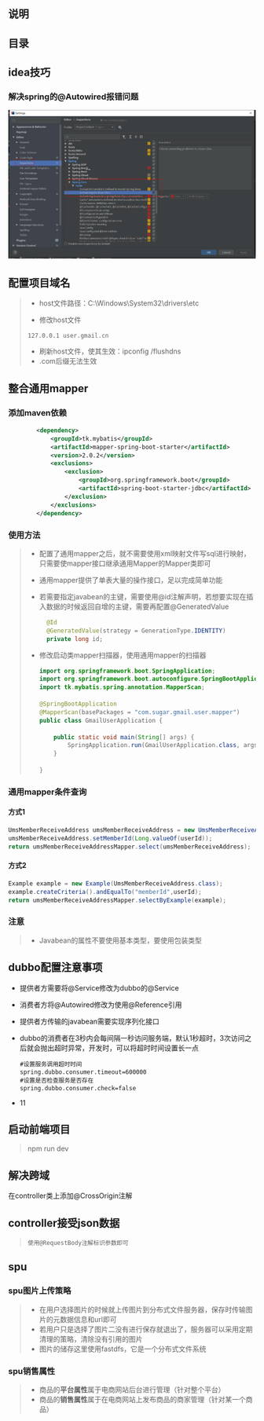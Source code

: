 ## 说明

## 目录

## idea技巧

### 解决spring的@Autowired报错问题

![1569164678682](images/1569164678682.png)

## 配置项目域名

> - host文件路径：C:\Windows\System32\drivers\etc
>
> - 修改host文件
>
> ```
> 127.0.0.1 user.gmail.cn
> ```
>
> - 刷新host文件，使其生效：ipconfig /flushdns
> - .com后缀无法生效

## 整合通用mapper

### 添加maven依赖

```xml
        <dependency>
            <groupId>tk.mybatis</groupId>
            <artifactId>mapper-spring-boot-starter</artifactId>
            <version>2.0.2</version>
            <exclusions>
                <exclusion>
                    <groupId>org.springframework.boot</groupId>
                    <artifactId>spring-boot-starter-jdbc</artifactId>
                </exclusion>
            </exclusions>
        </dependency>
```

### 使用方法

> - 配置了通用mapper之后，就不需要使用xml映射文件写sql进行映射，只需要使mapper接口继承通用Mapper的Mapper类即可
>
> - 通用mapper提供了单表大量的操作接口，足以完成简单功能
>
> - 若需要指定javabean的主键，需要使用@id注解声明，若想要实现在插入数据的时候返回自增的主键，需要再配置@GeneratedValue
>
>   ```java
>     @Id
>     @GeneratedValue(strategy = GenerationType.IDENTITY)
>     private long id;
>   ```
>
> - 修改启动类mapper扫描器，使用通用mapper的扫描器
>
>   ```java
>   import org.springframework.boot.SpringApplication;
>   import org.springframework.boot.autoconfigure.SpringBootApplication;
>   import tk.mybatis.spring.annotation.MapperScan;
>   
>   @SpringBootApplication
>   @MapperScan(basePackages = "com.sugar.gmail.user.mapper")
>   public class GmailUserApplication {
>   
>       public static void main(String[] args) {
>           SpringApplication.run(GmailUserApplication.class, args);
>       }
>   
>   }
>   ```

### 通用mapper条件查询

#### 方式1

```java
UmsMemberReceiveAddress umsMemberReceiveAddress = new UmsMemberReceiveAddress();
umsMemberReceiveAddress.setMemberId(Long.valueOf(userId));
return umsMemberReceiveAddressMapper.select(umsMemberReceiveAddress);
```

#### 方式2

```java
Example example = new Example(UmsMemberReceiveAddress.class);
example.createCriteria().andEqualTo("memberId",userId);
return umsMemberReceiveAddressMapper.selectByExample(example);
```

### 注意

> - Javabean的属性不要使用基本类型，要使用包装类型

## dubbo配置注意事项

- 提供者方需要将@Service修改为dubbo的@Service

- 消费者方将@Autowired修改为使用@Reference引用

- 提供者方传输的javabean需要实现序列化接口

- dubbo的消费者在3秒内会每间隔一秒访问服务端，默认1秒超时，3次访问之后就会抛出超时异常，开发时，可以将超时时间设置长一点

  ```properties
  #设置服务调用超时时间
  spring.dubbo.consumer.timeout=600000
  #设置是否检查服务是否存在
  spring.dubbo.consumer.check=false
  ```

- 11

## 启动前端项目

> npm run dev

## 解决跨域

在controller类上添加@CrossOrigin注解

## controller接受json数据

> ```
> 使用@RequestBody注解标识参数即可
> ```

## spu

### spu图片上传策略

> - 在用户选择图片的时候就上传图片到分布式文件服务器，保存时传输图片的元数据信息和url即可
> - 若用户只是选择了图片二没有进行保存就退出了，服务器可以采用定期清理的策略，清除没有引用的图片
> - 图片的储存这里使用fastdfs，它是一个分布式文件系统

### spu销售属性

> - 商品的**平台属性**属于电商网站后台进行管理（针对整个平台）
> - 商品的**销售属性**属于在电商网站上发布商品的商家管理（针对某一个商品）

